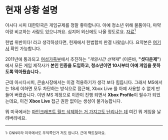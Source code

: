 # 현재 상황 설명

아시다 시피 대한민국은 게임규제를 정말 좋아합니다. 아예 청소년 위해 물품이다, 마약이랑 비교하는 사람도 있으니까요. 심지어 외신에도 나올 정도로요. [자료<sup>1</sup>](https://edition.cnn.com/2011/11/22/world/asia/south-korea-gaming/index.html)  

헌법 위반이다! 라고 생각하셨다면, 헌재에서 헌법합치 판결 나왔습니다. 요약본은 [여기서](../legal/2011한마659.ko.md) 확인 가능합니다.

2011년에 통과되고 [여성가족부](https://mogef.go.kr)에서 추진하는 *"게임시간 선택제"* (이른바, **"셧다운제"**)에서 모든 게임 제작사가 **본인 인증을 도입하고, 청소년이면 10시부터 아예 게임을 못하도록 막아뒀습니다..**  

근데 아시다시피, 콘솔시장에서는 이걸 적용하기가 생각 보다 힘듭니다. 그래서 MS에서는 18세 이하면 모두 차단하는 방식으로 접근해, Xbox Live 를 아예 사용할 수 없게 만들어 버렸습니다. 
이번 MS 계정으로 이관이 진행 되면서 **Xbox Profile**이 필수가 되었는데요, 이건 **Xbox Live** 접근 권한 없이는 생성이 불가능합니다.  

뭐 미국에서는 [마인크래프트 월드 삭제하는 거 가지고도 난리나는 데](https://www.reddit.com/r/AmItheAsshole/comments/gap4oq/aita_for_deleting_my_sons_minecraft_world/) 여긴 뭐 게임을 날려버리네요.  

<hr>
<sup>1: CNN이라 미국에서도 우익쪽인거 저도 압니다. 근데 팩트잖아요.</sup>  
